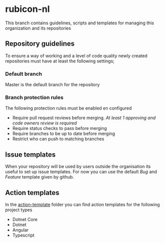 # rubicon-nl
This branch contains guidelines, scripts and templates for managing this organization and its repositories

## Repository guidelines
To ensure a way of working and a level of code quality newly created repositories must have at least the following settings;

### Default branch
Master is the default branch for the repository

### Branch protection rules
The following protection rules must be enabled en configured
* Require pull request reviews before merging. *At least 1 approving and code owners review is required*
* Require status checks to pass before merging
* Require branches to be up to date before merging
* Restrict who can push to matching branches

## Issue templates
When your repository will be used by users outside the organisation its useful to set up issue templates.
For now you can use the default *Bug* and *Feature* template given by github.

## Action templates
In the [action-template](https://github.com/rubicon-n/rubicon-nl) folder you can find action templates for the following project types
* Dotnet Core
* Dotnet
* Angular
* Typescript
